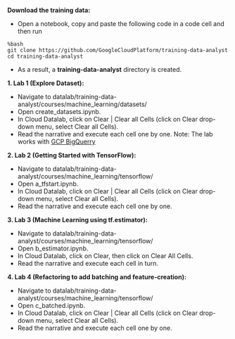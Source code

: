 **Download the training data:**
- Open a notebook, copy and paste the following code in a code cell and then run
```
%bash
git clone https://github.com/GoogleCloudPlatform/training-data-analyst
cd training-data-analyst
```
- As a result, a **training-data-analyst** directory is created.

**1. Lab 1 (Explore Dataset):**
- Navigate to datalab/training-data-analyst/courses/machine_learning/datasets/
- Open create_datasets.ipynb.
- In Cloud Datalab, click on Clear | Clear all Cells (click on Clear drop-down menu, select Clear all Cells).
- Read the narrative and execute each cell one by one.
Note: The lab works with [GCP BigQuerry](https://bigquery.cloud.google.com)

**2. Lab 2 (Getting Started with TensorFlow):**
- Navigate to datalab/training-data-analyst/courses/machine_learning/tensorflow/
- Open a_tfstart.ipynb.
- In Cloud Datalab, click on Clear | Clear all Cells (click on Clear drop-down menu, select Clear all Cells).
- Read the narrative and execute each cell one by one.

**3. Lab 3 (Machine Learning using tf.estimator):**
- Navigate to datalab/training-data-analyst/courses/machine_learning/tensorflow/
- Open b_estimator.ipynb.
- In Cloud Datalab, click on Clear, then click on Clear All Cells.
- Read the narrative and execute each cell in turn.

**4. Lab 4 (Refactoring to add batching and feature-creation):**
- Navigate to datalab/training-data-analyst/courses/machine_learning/tensorflow/
- Open c_batched.ipynb.
- In Cloud Datalab, click on Clear | Clear all Cells (click on Clear drop-down menu, select Clear all Cells).
- Read the narrative and execute each cell one by one.
